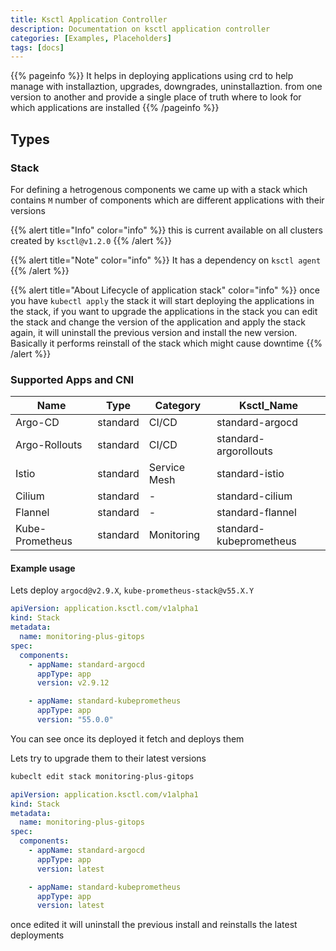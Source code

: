 ```yaml
---
title: Ksctl Application Controller
description: Documentation on ksctl application controller
categories: [Examples, Placeholders]
tags: [docs]
---
```


{{% pageinfo %}}
It helps in deploying applications using crd to help manage with installaztion, upgrades, downgrades, uninstallaztion. from one version to another and provide a single place of truth where to look for which applications are installed
{{% /pageinfo %}}

## Types

### Stack

For defining a hetrogenous components we came up with a stack which contains `M` number of components which are different applications with their versions

{{% alert title="Info" color="info" %}}
this is current available on all clusters created by `ksctl@v1.2.0`
{{% /alert %}}

{{% alert title="Note" color="info" %}}
It has a dependency on `ksctl agent`
{{% /alert %}}

{{% alert title="About Lifecycle of application stack" color="info" %}}
once you have `kubectl apply` the stack it will start deploying the applications in the stack, if you want to upgrade the applications in the stack you can edit the stack and change the version of the application and apply the stack again, it will uninstall the previous version and install the new version. Basically it performs reinstall of the stack which might cause downtime
{{% /alert %}}

### Supported Apps and CNI
| Name | Type | Category | Ksctl_Name |
|- | - | - | - |
| Argo-CD | standard | CI/CD | standard-argocd |
| Argo-Rollouts | standard | CI/CD | standard-argorollouts |
| Istio | standard | Service Mesh | standard-istio |
| Cilium | standard | - | standard-cilium |
| Flannel | standard | - | standard-flannel |
| Kube-Prometheus | standard | Monitoring | standard-kubeprometheus |

#### Example usage

Lets deploy `argocd@v2.9.X`, `kube-prometheus-stack@v55.X.Y`
```yaml
apiVersion: application.ksctl.com/v1alpha1
kind: Stack
metadata:
  name: monitoring-plus-gitops
spec:
  components:
    - appName: standard-argocd
      appType: app
      version: v2.9.12

    - appName: standard-kubeprometheus
      appType: app
      version: "55.0.0"
```

You can see once its deployed it fetch and deploys them

Lets try to upgrade them to their latest versions
```bash
kubeclt edit stack monitoring-plus-gitops
```

```yaml
apiVersion: application.ksctl.com/v1alpha1
kind: Stack
metadata:
  name: monitoring-plus-gitops
spec:
  components:
    - appName: standard-argocd
      appType: app
      version: latest

    - appName: standard-kubeprometheus
      appType: app
      version: latest
```

once edited it will uninstall the previous install and reinstalls the latest deployments
